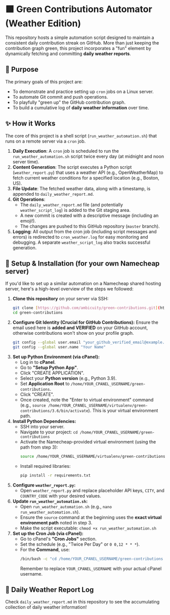 # 🟩 Green Contributions Automator (Weather Edition)

This repository hosts a simple automation script designed to maintain a consistent daily contribution streak on GitHub. More than just keeping the contribution graph green, this project incorporates a "fun" element by dynamically fetching and committing **daily weather reports**.

## 🌟 Purpose

The primary goals of this project are:
* To demonstrate and practice setting up `cron` jobs on a Linux server.
* To automate Git commit and push operations.
* To playfully "green up" the GitHub contribution graph.
* To build a cumulative log of **daily weather information** over time.

## ✨ How it Works

The core of this project is a shell script (`run_weather_automation.sh`) that runs on a remote server via a `cron` job.

1.  **Daily Execution**: A `cron` job is scheduled to run the `run_weather_automation.sh` script twice every day (at midnight and noon server time).
2.  **Content Generation**: The script executes a Python script (`weather_report.py`) that uses a weather API (e.g., OpenWeatherMap) to fetch current weather conditions for a specified location (e.g., Boston, US).
3.  **File Update**: The fetched weather data, along with a timestamp, is appended to `daily_weather_report.md`.
4.  **Git Operations**:
    * The `daily_weather_report.md` file (and potentially `weather_script_log`) is added to the Git staging area.
    * A new commit is created with a descriptive message (including an emoji!).
    * The changes are pushed to this GitHub repository (`master` branch).
5.  **Logging**: All output from the cron job (including script messages and errors) is redirected to `cron_weather.log` for easy monitoring and debugging. A separate `weather_script_log` also tracks successful generation.

## 🚀 Setup & Installation (for your own Namecheap server)

If you'd like to set up a similar automation on a Namecheap shared hosting server, here's a high-level overview of the steps we followed:

1.  **Clone this repository** on your server via SSH:
    ```bash
    git clone [https://github.com/ambicuity/green-contributions.git](https://github.com/ambicuity/green-contributions.git)
    cd green-contributions
    ```
2.  **Configure Git Identity (Crucial for GitHub Contributions):**
    Ensure the email used here is **added and VERIFIED** on your GitHub account, otherwise contributions won't show on your profile graph.
    ```bash
    git config --global user.email "your_github_verified_email@example.com"
    git config --global user.name "Your Name"
    ```
3.  **Set up Python Environment (via cPanel):**
    * Log in to **cPanel**.
    * Go to **"Setup Python App"**.
    * Click "CREATE APPLICATION".
    * Select your **Python version** (e.g., Python 3.9).
    * Set **Application Root** to `/home/YOUR_CPANEL_USERNAME/green-contributions`.
    * Click "CREATE".
    * Once created, note the "Enter to virtual environment" command (e.g., `source /home/YOUR_CPANEL_USERNAME/virtualenv/green-contributions/3.6/bin/activate`). This is your virtual environment path.
4.  **Install Python Dependencies:**
    * SSH into your server.
    * Navigate to your project: `cd /home/YOUR_CPANEL_USERNAME/green-contributions`
    * Activate the Namecheap-provided virtual environment (using the path from step 3):
        ```bash
        source /home/YOUR_CPANEL_USERNAME/virtualenv/green-contributions/3.6/bin/activate
        ```
    * Install required libraries:
        ```bash
        pip install -r requirements.txt
        ```
5.  **Configure `weather_report.py`:**
    * Open `weather_report.py` and replace placeholder API keys, `CITY`, and `COUNTRY_CODE` with your desired values.
6.  **Update `run_weather_automation.sh`:**
    * Open `run_weather_automation.sh` (e.g., `nano run_weather_automation.sh`).
    * Ensure the `source` command at the beginning uses the **exact virtual environment path** noted in step 3.
    * Make the script executable: `chmod +x run_weather_automation.sh`
7.  **Set up the Cron Job (via cPanel):**
    * Go to cPanel's **"Cron Jobs"** section.
    * Set the schedule (e.g., "Twice Per Day" or `0 0,12 * * *`).
    * For the **Command**, use:
        ```bash
        /bin/bash -c "cd /home/YOUR_CPANEL_USERNAME/green-contributions && source /home/YOUR_CPANEL_USERNAME/virtualenv/green-contributions/3.6/bin/activate && ./run_weather_automation.sh >> /home/YOUR_CPANEL_USERNAME/green-contributions/cron_weather.log 2>&1"
        ```
        Remember to replace `YOUR_CPANEL_USERNAME` with your actual cPanel username.

## 📜 Daily Weather Report Log

Check `daily_weather_report.md` in this repository to see the accumulating collection of daily weather information!

